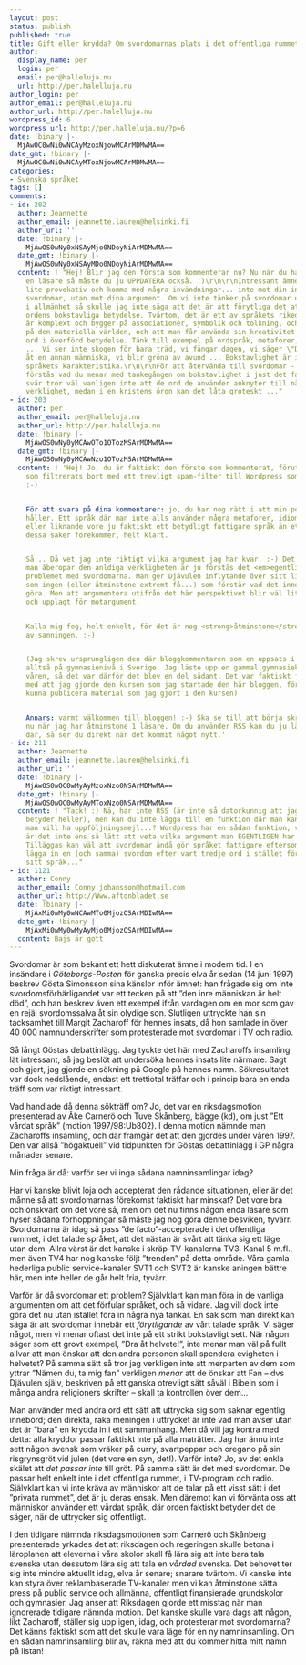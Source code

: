 ```yaml
---
layout: post
status: publish
published: true
title: Gift eller krydda? Om svordomarnas plats i det offentliga rummet
author:
  display_name: per
  login: per
  email: per@halleluja.nu
  url: http://per.halelluja.nu
author_login: per
author_email: per@halleluja.nu
author_url: http://per.halelluja.nu
wordpress_id: 6
wordpress_url: http://per.halleluja.nu/?p=6
date: !binary |-
  MjAwOC0wNi0wNCAyMzoxNjowMCArMDMwMA==
date_gmt: !binary |-
  MjAwOC0wNi0wNCAyMToxNjowMCArMDMwMA==
categories:
- Svenska språket
tags: []
comments:
- id: 202
  author: Jeannette
  author_email: jeannette.lauren@helsinki.fi
  author_url: ''
  date: !binary |-
    MjAwOS0wNy0xNSAyMjo0NDoyNiArMDMwMA==
  date_gmt: !binary |-
    MjAwOS0wNy0xNSAyMDo0NDoyNiArMDMwMA==
  content: ! "Hej! Blir jag den första som kommenterar nu? Nu när du har åtminstone
    en läsare så måste du ju UPPDATERA också. :)\r\n\r\nIntressant ämne - tänkte vara
    lite provokativ och komma med några invändningar... inte mot din inställning till
    svordomar, utan mot dina argument. Om vi inte tänker på svordomar utan språkanvändning
    i allmänhet så skulle jag inte säga att det är att förytliga det att inte använda
    ordens bokstavliga betydelse. Tvärtom, det är ett av språkets rikedomar att det
    är komplext och bygger på associationer, symbolik och tolkning, och inte direkt
    på den materiella världen, och att man får använda sin kreativitet och använda
    ord i överförd betydelse. Tänk till exempel på ordspråk, metaforer, bildspråk
    ... Vi ser inte skogen för bara träd, vi fångar dagen, vi säger \"Du är en ängel!\"
    åt en annan människa, vi blir gröna av avund ... Bokstavlighet är inte ett av
    språkets karakteristika.\r\n\r\nFör att återvända till svordomar - jag förstår
    förstås vad du menar med tankegången om bokstavlighet i just det fallet. De som
    svär tror väl vanligen inte att de ord de använder anknyter till någon andlig
    verklighet, medan i en kristens öron kan det låta groteskt ..."
- id: 203
  author: per
  author_email: per@halleluja.nu
  author_url: http://per.halelluja.nu
  date: !binary |-
    MjAwOS0wNy0yMCAwOTo1OTozMSArMDMwMA==
  date_gmt: !binary |-
    MjAwOS0wNy0yMCAwNzo1OTozMSArMDMwMA==
  content: ! 'Hej! Jo, du är faktiskt den förste som kommenterat, förutom 851 spam-kommentarer
    som filtrerats bort med ett trevligt spam-filter till Wordpress som jag använder.
    :-)


    För att svara på dina kommentarer: jo, du har nog rätt i att min poäng inte riktigt
    håller. Ett språk där man inte alls använder några metaforer, idiomatiska uttryck
    eller liknande vore ju faktiskt ett betydligt fattigare språk än ett språk där
    dessa saker förekommer, helt klart.


    Så... Då vet jag inte riktigt vilka argument jag har kvar. :-) Det här med att
    man åberopar den anldiga verkligheten är ju förstås det <em>egentliga</em> största
    problemet med svordomarna. Man ger Djävulen inflytande över sitt liv, på ett sätt
    som ingen (eller åtminstone extremt få...) som förstår vad det innebär skulle
    göra. Men att argumentera utifrån det här perspektivet blir väl lite mer kontroversiellt
    och upplagt för motargument.


    Kalla mig feg, helt enkelt, för det är nog <strong>åtminstone</strong> en del
    av sanningen. :-)


    (Jag skrev ursprungligen den där bloggkommentaren som en uppsats i Svenska B,
    alltså på gymnasienivå i Sverige. Jag läste upp en gammal gymnasiekurs under förra
    våren, så det var därför det blev en del sådant. Det var faktiskt just i samband
    med att jag gjorde den kursen som jag startade den här bloggen, för att t.ex.
    kunna publicera material som jag gjort i den kursen)


    Annars: varmt välkommen till bloggen! :-) Ska se till att börja skriva lite mer
    nu när jag har åtminstone 1 läsare. Om du använder RSS kan du ju lägga till mig
    där, så ser du direkt när det kommit något nytt.'
- id: 211
  author: Jeannette
  author_email: jeannette.lauren@helsinki.fi
  author_url: ''
  date: !binary |-
    MjAwOS0wOC0wMyAyMzoxNzo0NSArMDMwMA==
  date_gmt: !binary |-
    MjAwOS0wOC0wMyAyMToxNzo0NSArMDMwMA==
  content: ! "Tack! :) Nä, har inte RSS (är inte så datorkunnig att jag vet vad det
    betyder heller), men kan du inte lägga till en funktion där man kan kruxa i om
    man vill ha uppföljningsmejl...? Wordpress har en sådan funktion, väldigt praktiskt.\r\n\r\nIbland
    är det inte ens så lätt att veta vilka argument man EGENTLIGEN har för vissa åsikter...
    Tilläggas kan väl att svordomar ändå gör språket fattigare eftersom vissa tenderar
    lägga in en (och samma) svordom efter vart tredje ord i stället för att variera
    sitt språk..."
- id: 1121
  author: Conny
  author_email: Conny.johansson@hotmail.com
  author_url: http://Www.aftonbladet.se
  date: !binary |-
    MjAxMi0wMy0wNCAwMTo0MjozOSArMDIwMA==
  date_gmt: !binary |-
    MjAxMi0wMy0wMyAyMjo0MjozOSArMDIwMA==
  content: Bajs är gott
---
```

<p>Svordomar är som bekant ett hett diskuterat ämne i modern tid. I en insändare i <em>Göteborgs-Posten </em><span style="font-style: normal;">för ganska precis elva år sedan (14 juni 1997) beskrev Gösta Simonsson sina känslor inför ämnet: han frågade sig om inte svordomsförhärligandet var ett tecken på att ”den inre människan är helt död”, och han beskrev även ett exempel ifrån vardagen om en mor som gav en rejäl svordomssalva åt sin olydige son. Slutligen uttryckte han sin tacksamhet till Margit Zacharoff för hennes insats, då hon samlade in över 40 000 namnunderskrifter som protesterade mot svordomar i TV och radio.</span></p>

<p style="margin-bottom: 0cm;"><span style="font-style: normal;">Så långt Göstas debattinlägg. Jag tyckte det här med Zacharoffs insamling lät intressant, så jag beslöt att undersöka hennes insats lite närmare. Sagt och gjort, jag gjorde en sökning på Google på hennes namn. Sökresultatet var dock nedslående, endast ett trettiotal träffar och i princip bara en enda träff som var riktigt intressant.</span></p>
<p style="margin-bottom: 0cm;"><span style="font-style: normal;">Vad handlade då denna sökträff om? Jo, det var en riksdagsmotion presenterad av Åke Carnerö och Tuve Skånberg, bägge (kd), om just ”Ett vårdat språk” (motion 1997/98:Ub802). I denna motion nämnde man Zacharoffs insamling, och där framgår det att den gjordes under våren 1997. Den var allså ”högaktuell” vid tidpunkten för Göstas debattinlägg i GP några månader senare.</span></p>
<p style="margin-bottom: 0cm;"><span style="font-style: normal;">Min fråga är då: varför ser vi inga sådana namninsamlingar idag?</span></p>
<p style="margin-bottom: 0cm;"><span style="font-style: normal;">Har vi kanske blivit loja och accepterat den rådande situationen, eller är det månne så att svordomarnas förekomst faktiskt har minskat? Det vore bra och önskvärt om det vore så, men om det nu finns någon enda läsare som hyser sådana förhoppningar så måste jag nog göra denne besviken, tyvärr. Svordomarna är idag så pass ”de facto”-accepterade i det offentliga rummet, i det talade språket, att det nästan är svårt att tänka sig ett läge utan dem. Allra värst är det kanske i skräp-TV-kanalerna TV3, Kanal 5 m.fl., men även TV4 har nog kanske följt ”trenden” på detta område. Våra gamla hederliga public service-kanaler SVT1 och SVT2 är kanske aningen bättre här, men inte heller de går helt fria, tyvärr.</span></p>
<p style="margin-bottom: 0cm;"><span style="font-style: normal;">Varför är då svordomar ett problem? Självklart kan man föra in de vanliga argumenten om att det förfular språket, och så vidare. Jag vill dock inte göra det nu utan istället föra in några nya tankar. En sak som man direkt kan säga är att svordomar innebär ett </span><em>förytligande</em><span style="font-style: normal;"> av vårt talade språk. Vi säger något, men vi menar oftast det inte på ett strikt bokstavligt sett. När någon säger som ett grovt exempel, ”Dra åt helvete!”, inte menar man väl på fullt allvar att man önskar att den andra personen skall spendera evigheten i helvetet? På samma sätt så tror jag verkligen inte att merparten av dem som yttrar ”Nämen du, ta mig fan” verkligen </span><em>menar</em><span style="font-style: normal;"> att de önskar att Fan – dvs Djävulen själv, beskriven på ett ganska otrevligt sätt såväl i Bibeln som i många andra religioners skrifter – skall ta kontrollen över dem...</span></p>
<p style="margin-bottom: 0cm;"><span style="font-style: normal;">Man använder med andra ord ett sätt att uttrycka sig som saknar egentlig innebörd; den direkta, raka meningen i uttrycket är inte vad man avser utan det är ”bara” en krydda in i ett sammanhang. Men då vill jag kontra med detta: alla kryddor passar faktiskt inte på alla maträtter. Jag har ännu inte sett någon svensk som vräker på curry, svartpeppar och oregano på sin risgrynsgröt vid julen (det vore en syn, det!). Varför inte? Jo, av det enkla skälet att </span><em>det passar inte</em><span style="font-style: normal;"> till gröt. På samma sätt är det med svordomar. De passar helt enkelt inte i det offentliga rummet, i TV-program och radio. Självklart kan vi inte kräva av människor att de talar på ett visst sätt i det ”privata rummet”, det är ju deras ensak. Men däremot kan vi förvänta oss att människor använder ett vårdat språk, där orden faktiskt betyder det de säger, när de uttrycker sig offentligt.</span></p>
<p style="margin-bottom: 0cm;"><span style="font-style: normal;">I den tidigare nämnda riksdagsmotionen som Carnerö och Skånberg presenterade yrkades det att riksdagen och regeringen skulle betona i läroplanen att eleverna i våra skolor skall få lära sig att inte bara tala svenska utan dessutom lära sig att tala en </span><em>vårdad</em><span style="font-style: normal;"> svenska. Det behovet ter sig inte mindre aktuellt idag, elva år senare; snarare tvärtom. Vi kanske inte kan styra över reklambaserade TV-kanaler men vi kan åtminstone sätta press på public service och allmänna, offentligt finansierade grundskolor och gymnasier. Jag anser att Riksdagen gjorde ett misstag när man ignorerade tidigare nämnda motion. Det kanske skulle vara dags att någon, likt Zacharoff, ställer sig upp igen, idag, och protesterar mot svordomarna? Det känns faktiskt som att det skulle vara läge för en ny namninsamling. Om en sådan namninsamling blir av, räkna med att du kommer hitta mitt namn på listan!</span></p>

